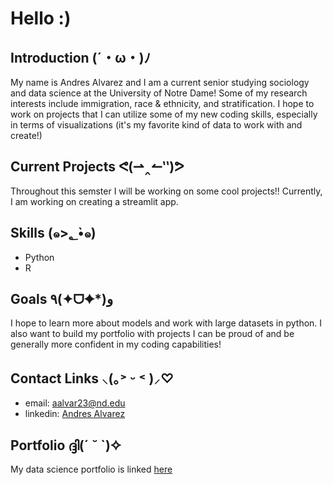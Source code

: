 
# Hello :)
## Introduction  (´・ω・)ﾉ
My name is Andres Alvarez and I am a current senior studying sociology and data science at the University of Notre Dame! Some of my research interests include immigration, race & ethnicity, and stratification. I hope to work on projects that I can utilize some of my new coding skills, especially in terms of visualizations (it's my favorite kind of data to work with and create!)

## Current Projects  ᕙ⁠(⁠⇀⁠‸⁠↼⁠‶⁠)⁠ᕗ
Throughout this semster I will be working on some cool projects!! Currently, I am working on creating a streamlit app.

## Skills  (๑>؂•̀๑)
* Python
* R

## Goals  ٩(✦ᗜ✦*)و
I hope to learn more about models and work with large datasets in python. I also want to build my portfolio with projects I can be proud of and be generally more confident in my coding capabilities! 

## Contact Links ⸜(｡˃ ᵕ ˂ )⸝♡
* email: aalvar23@nd.edu
* linkedin: [Andres Alvarez](https://www.linkedin.com/in/andres-alvarez-241a2a306/)

## Portfolio  ദ്ദി(´ ˘ `)✧ 
My data science portfolio is linked [here](https://github.com/aalvar23nd/Alvarez-Data-Science-Portfolio/tree/main#alvarez-data-science-portfolio)
